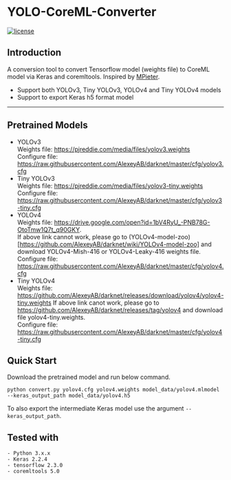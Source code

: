 # YOLO-CoreML-Converter

[![license](https://img.shields.io/github/license/mashape/apistatus.svg)](LICENSE)

## Introduction

A conversion tool to convert Tensorflow model (weights file) to CoreML model via Keras and coremltools. Inspired by [MPieter](https://github.com/MPieter/YOLOv4-CoreML-Converter).

- Support both YOLOv3, Tiny YOLOv3, YOLOv4 and Tiny YOLOv4 models
- Support to export Keras h5 format model 

---
## Pretrained Models
- YOLOv3  
Weights file: https://pjreddie.com/media/files/yolov3.weights  
Configure file: https://raw.githubusercontent.com/AlexeyAB/darknet/master/cfg/yolov3.cfg  
- Tiny YOLOv3  
Weights file: https://pjreddie.com/media/files/yolov3-tiny.weights
Configure file: https://raw.githubusercontent.com/AlexeyAB/darknet/master/cfg/yolov3-tiny.cfg
- YOLOv4   
Weights file: https://drive.google.com/open?id=1bV4RyU_-PNB78G-OtoTmw1Q7t_q90GKY.  
If above link cannot work, please go to (YOLOv4-model-zoo)[https://github.com/AlexeyAB/darknet/wiki/YOLOv4-model-zoo] and download YOLOv4-Mish-416 or YOLOv4-Leaky-416 weights file.  
Configure file: https://raw.githubusercontent.com/AlexeyAB/darknet/master/cfg/yolov4.cfg
- Tiny YOLOv4   
Weights file: https://github.com/AlexeyAB/darknet/releases/download/yolov4/yolov4-tiny.weights
If above link canot work, please go to https://github.com/AlexeyAB/darknet/releases/tag/yolov4 and download file yolov4-tiny.weights.   
Configure file: https://raw.githubusercontent.com/AlexeyAB/darknet/master/cfg/yolov4-tiny.cfg

## Quick Start
Download the pretrained model and run below command. 
```
python convert.py yolov4.cfg yolov4.weights model_data/yolov4.mlmodel --keras_output_path model_data/yolov4.h5
```

To also export the intermediate Keras model use the argument `--keras_output_path`.

## Tested with

    - Python 3.x.x
    - Keras 2.2.4
    - tensorflow 2.3.0
    - coremltools 5.0
    


